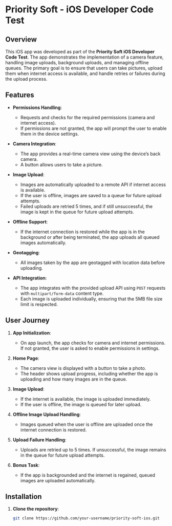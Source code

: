 # Priority Soft - iOS Developer Code Test

## Overview

This iOS app was developed as part of the **Priority Soft iOS Developer Code Test**. The app demonstrates the implementation of a camera feature, handling image uploads, background uploads, and managing offline queues. The primary goal is to ensure that users can take pictures, upload them when internet access is available, and handle retries or failures during the upload process.

## Features

- **Permissions Handling**: 
  - Requests and checks for the required permissions (camera and internet access).
  - If permissions are not granted, the app will prompt the user to enable them in the device settings.

- **Camera Integration**: 
  - The app provides a real-time camera view using the device’s back camera.
  - A button allows users to take a picture.

- **Image Upload**:
  - Images are automatically uploaded to a remote API if internet access is available.
  - If the user is offline, images are saved to a queue for future upload attempts.
  - Failed uploads are retried 5 times, and if still unsuccessful, the image is kept in the queue for future upload attempts.

- **Offline Support**:
  - If the internet connection is restored while the app is in the background or after being terminated, the app uploads all queued images automatically.

- **Geotagging**:
  - All images taken by the app are geotagged with location data before uploading.

- **API Integration**:
  - The app integrates with the provided upload API using `POST` requests with `multipart/form-data` content type.
  - Each image is uploaded individually, ensuring that the 5MB file size limit is respected.


## User Journey

1. **App Initialization**:
   - On app launch, the app checks for camera and internet permissions. If not granted, the user is asked to enable permissions in settings.

2. **Home Page**:
   - The camera view is displayed with a button to take a photo.
   - The header shows upload progress, including whether the app is uploading and how many images are in the queue.

3. **Image Upload**:
   - If the internet is available, the image is uploaded immediately.
   - If the user is offline, the image is queued for later upload.

4. **Offline Image Upload Handling**:
   - Images queued when the user is offline are uploaded once the internet connection is restored.

5. **Upload Failure Handling**:
   - Uploads are retried up to 5 times. If unsuccessful, the image remains in the queue for future upload attempts.

6. **Bonus Task**: 
   - If the app is backgrounded and the internet is regained, queued images are uploaded automatically.

## Installation

1. **Clone the repository**:

   ```bash
   git clone https://github.com/your-username/priority-soft-ios.git
